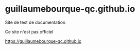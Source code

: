 # guillaumebourque-qc.github.io

Site de test de documentation.

Ce site n'est pas officiel

https://guillaumebourque-qc.github.io